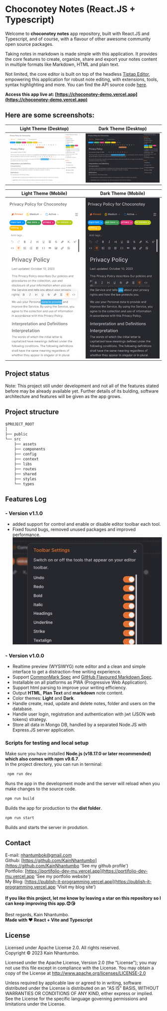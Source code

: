# Choconotey Notes (React.JS + Typescript)

Welcome to **choconotey notes** app repository, built with React.JS and Typescript, and of course, with a flavour of other awesome community open source packages.

Taking notes in markdown is made simple with this application. It provides the core features to create, organize, share and export your notes content in multiple formats like Markdown, HTML and plain text.

Not limited, the core editor is built on top of the headless [Tiptap Editor](https://tiptap.dev), empowering this application for robust note editing, with extensions, tools, syntax highlighting and more. You can find the API source code [here](https://github.com/KainNhantumbo/notes-api).

**Access this app live at: [https://choconotey-demo.vercel.app](https://choconotey-demo.vercel.app)**

## **Here are some screenshots:**

|           Light Theme (Desktop)           |           Dark Theme (Desktop)           |
| :---------------------------------------: | :--------------------------------------: |
| ![](./src/assets/demo-light.png?raw=true) | ![](./src/assets/demo-dark.png?raw=true) |

|               Light Theme (Mobile)               |               Dark Theme (Mobile)               |
| :----------------------------------------------: | :---------------------------------------------: |
| ![](./src/assets/demo-light-mobile.png?raw=true) | ![](./src/assets/demo-dark-mobile.png?raw=true) |

## Project status

Note: This project still under development and not all of the features stated before may be already available yet. Further details of its bulding, software architecture and features will be given as the app grows.

## Project structure

```
$PROJECT_ROOT
│
├── public
└── src
    ├── assets
    ├── components
    ├── config
    ├── context
    ├── libs
    ├── routes
    ├── shared
    ├── styles
    └── types
```

## Features Log


### - Version v1.1.0
- added support for control and enable or disable editor toolbar each tool.
- Fixed found bugs, removed unused packages and improved performance.
![Toolbar tool twiker demo](/src/assets/toolbar-settings-demo.png "Toolbar tool twiker demo")

### - Version v1.0.0
- Realtime preview (WYSIWYG) note editor and a clean and simple interface to get a distraction-free writing experience.
- Support [CommonMark Spec](https://spec.commonmark.org/0.29/) and [GitHub Flavoured Markdown Spec](https://github.github.com/gfm/).
- Installable on all platforms as PWA (Progressive Web Application).
- Support html parsing to improve your writing efficiency.
- Output **HTML**, **Plan Text** and **markdown** note content.
- Color themes: **Light** and **Dark**.
- Handle create, read, update and delete notes, folder and users on the database.
- Handle user login, registration and authentication with jwt (JSON web tokens) strategy.
- Store all data in Mongo DB, handled by a separated Node.JS with Express.JS server application.

### Scripts for testing and local setup

Make sure you have installed **Node.js (v18.17.0 or later recommended) which also comes with npm v9.6.7**.\
In the project directory, you can run in terminal:

```bash
 npm run dev
```

Runs the app in the development mode and the server will reload when you make changes to the source code.

```bash
npm run build
```

Builds the app for production to the **dist folder**.

```bash
npm run start
```

Builds and starts the server in prodution.

## Contact

E-mail: [nhantumbok@gmail.com](nhantumbok@gmail.com 'Send an e-mail')\
Github: [https://github.com/KainNhantumbo](https://github.com/KainNhantumbo 'See my github profile')  
Portfolio: [https://portifolio-dev-mu.vercel.app](https://portifolio-dev-mu.vercel.app 'See my portfolio website')\
My Blog: [https://publish-it-programming.vercel.app](https://publish-it-programming.vercel.app 'Visit my blog site')

#### If you like this project, let me know by leaving a star on this repository so I can keep improving this app.😊😘

Best regards, Kain Nhantumbo.\
**Made with ❤ React + Vite and Typescript**

## License

Licensed under Apache License 2.0. All rights reserved.\
Copyright &copy; 2023 Kain Nhantumbo.

Licensed under the Apache License, Version 2.0 (the "License"); you may not use this file except in compliance with the License. You may obtain a copy of the License at http://www.apache.org/licenses/LICENSE-2.0

Unless required by applicable law or agreed to in writing, software distributed under the License is distributed on an "AS IS" BASIS, WITHOUT WARRANTIES OR CONDITIONS OF ANY KIND, either express or implied. See the License for the specific language governing permissions and limitations under the License.
